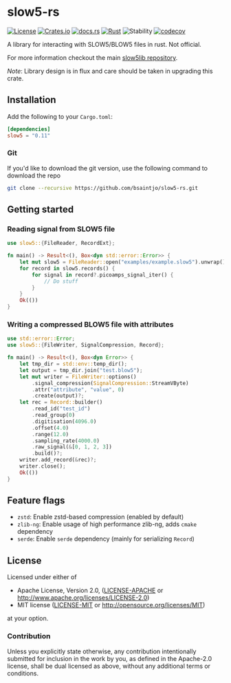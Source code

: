 # slow5-rs

[![License][license-badge]][license-url]
[![Crates.io][crates-badge]][crates-url]
[![docs.rs][docs-badge]][docs-url]
[![Rust][ci-badge]][ci-url]
![Stability][stability-badge]
[![codecov][codecov-badge]][codecov-url]

[license-badge]: https://img.shields.io/crates/l/slow5?style=flat-square
[license-url]: https://github.com/bsaintjo/slow5-rs#license
[crates-badge]: https://img.shields.io/crates/v/slow5?style=flat-square
[crates-url]: https://crates.io/crates/slow5
[docs-badge]: https://img.shields.io/docsrs/slow5?style=flat-square
[docs-url]: https://docs.rs/slow5
[ci-badge]: https://github.com/bsaintjo/slow5-rs/actions/workflows/rust.yml/badge.svg
[ci-url]: https://github.com/bsaintjo/slow5-rs/actions/workflows/rust.yml
[codecov-badge]: https://codecov.io/gh/bsaintjo/slow5-rs/branch/main/graph/badge.svg?token=MODXRVRNQ0
[codecov-url]: https://codecov.io/gh/bsaintjo/slow5-rs
[stability-badge]: https://img.shields.io/badge/stability-experimental-orange.svg

A library for interacting with SLOW5/BLOW5 files in rust. Not official.

For more information checkout the main [slow5lib repository](https://github.com/hasindu2008/slow5lib).

*Note*: Library design is in flux and care should be taken in upgrading this crate.

## Installation

Add the following to your `Cargo.toml`:

```toml
[dependencies]
slow5 = "0.11"
```

### Git

If you'd like to download the git version, use the following command to download the repo

```bash
git clone --recursive https://github.com/bsaintjo/slow5-rs.git
```

## Getting started

### Reading signal from SLOW5 file

```rust
use slow5::{FileReader, RecordExt};

fn main() -> Result<(), Box<dyn std::error::Error>> {
    let mut slow5 = FileReader::open("examples/example.slow5").unwrap();
    for record in slow5.records() {
        for signal in record?.picoamps_signal_iter() {
            // Do stuff
        }
    }
    Ok(())
}
```

### Writing a compressed BLOW5 file with attributes

```rust
use std::error::Error;
use slow5::{FileWriter, SignalCompression, Record};

fn main() -> Result<(), Box<dyn Error>> {
    let tmp_dir = std::env::temp_dir();
    let output = tmp_dir.join("test.blow5");
    let mut writer = FileWriter::options()
        .signal_compression(SignalCompression::StreamVByte)
        .attr("attribute", "value", 0)
        .create(output)?;
    let rec = Record::builder()
        .read_id("test_id")
        .read_group(0)
        .digitisation(4096.0)
        .offset(4.0)
        .range(12.0)
        .sampling_rate(4000.0)
        .raw_signal(&[0, 1, 2, 3])
        .build()?;
    writer.add_record(&rec)?;
    writer.close();
    Ok(())
}
```

## Feature flags

* `zstd`:       Enable zstd-based compression (enabled by default)
* `zlib-ng`:    Enable usage of high performance zlib-ng, adds `cmake` dependency
* `serde`:      Enable `serde` dependency (mainly for serializing `Record`)

## License

Licensed under either of

* Apache License, Version 2.0, ([LICENSE-APACHE](LICENSE-APACHE) or <http://www.apache.org/licenses/LICENSE-2.0>)
* MIT license ([LICENSE-MIT](LICENSE-MIT) or <http://opensource.org/licenses/MIT>)

at your option.

### Contribution

Unless you explicitly state otherwise, any contribution intentionally submitted
for inclusion in the work by you, as defined in the Apache-2.0 license, shall be dual licensed as above, without any
additional terms or conditions.

